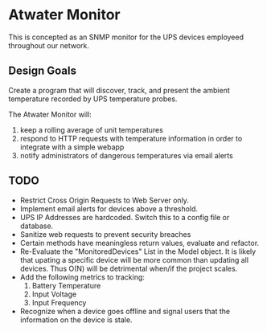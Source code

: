# Atwater Monitor
This is concepted as an SNMP monitor for the UPS devices employeed throughout our network.

## Design Goals

Create a program that will discover, track, and present the ambient temperature recorded by UPS temperature probes. 

The Atwater Monitor will:
1. keep a rolling average of unit temperatures
2. respond to HTTP requests with temperature information in order to integrate with a simple webapp
3. notify administrators of dangerous temperatures via email alerts

## TODO
* Restrict Cross Origin Requests to Web Server only.
* Implement email alerts for devices above a threshold. 
* UPS IP Addresses are hardcoded. Switch this to a config file or database.
* Sanitize web requests to prevent security breaches
* Certain methods have meaningless return values, evaluate and refactor.
* Re-Evaluate the "MonitoredDevices" List in the Model object. It is likely that upating a specific device will be more common than updating all devices. Thus O(N) will be detrimental when/if the project scales.
* Add the following metrics to tracking: 
	1. Battery Temperature
	2. Input Voltage
	3. Input Frequency
* Recognize when a device goes offline and signal users that the information on the device is stale.